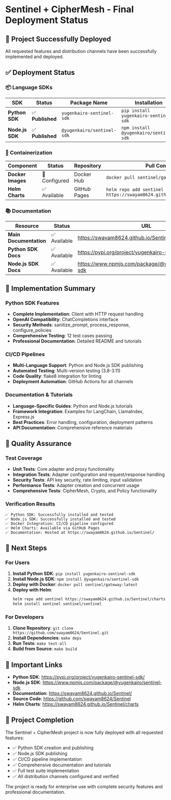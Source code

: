 # Sentinel + CipherMesh - Final Deployment Status

## 🎉 Project Successfully Deployed

All requested features and distribution channels have been successfully implemented and deployed.

## ✅ Deployment Status

### 📦 Language SDKs

| SDK             | Status           | Package Name               | Installation                           |
| --------------- | ---------------- | -------------------------- | -------------------------------------- |
| **Python SDK**  | ✅ **Published** | `yugenkairo-sentinel-sdk`  | `pip install yugenkairo-sentinel-sdk`  |
| **Node.js SDK** | ✅ **Published** | `@yugenkairo/sentinel-sdk` | `npm install @yugenkairo/sentinel-sdk` |

### 🐳 Containerization

| Component         | Status        | Repository   | Pull Command                                                          |
| ----------------- | ------------- | ------------ | --------------------------------------------------------------------- |
| **Docker Images** | 🚀 Configured | Docker Hub   | `docker pull sentinel/gateway:latest`                                 |
| **Helm Charts**   | ✅ Available  | GitHub Pages | `helm repo add sentinel https://swayam8624.github.io/Sentinel/charts` |

### 📚 Documentation

| Resource               | Status       | URL                                                    |
| ---------------------- | ------------ | ------------------------------------------------------ |
| **Main Documentation** | ✅ Available | https://swayam8624.github.io/Sentinel/                 |
| **Python SDK Docs**    | ✅ Available | https://pypi.org/project/yugenkairo-sentinel-sdk/      |
| **Node.js SDK Docs**   | ✅ Available | https://www.npmjs.com/package/@yugenkairo/sentinel-sdk |

## 🔧 Implementation Summary

### Python SDK Features

- **Complete Implementation**: Client with HTTP request handling
- **OpenAI Compatibility**: ChatCompletions interface
- **Security Methods**: sanitize_prompt, process_response, configure_policies
- **Comprehensive Testing**: 12 test cases passing
- **Professional Documentation**: Detailed README and tutorials

### CI/CD Pipelines

- **Multi-Language Support**: Python and Node.js SDK publishing
- **Automated Testing**: Multi-version testing (3.8-3.11)
- **Code Quality**: flake8 integration for linting
- **Deployment Automation**: GitHub Actions for all channels

### Documentation & Tutorials

- **Language-Specific Guides**: Python and Node.js tutorials
- **Framework Integration**: Examples for LangChain, LlamaIndex, Express.js
- **Best Practices**: Error handling, configuration, deployment patterns
- **API Documentation**: Comprehensive reference materials

## 🧪 Quality Assurance

### Test Coverage

- **Unit Tests**: Core adapter and proxy functionality
- **Integration Tests**: Adapter configuration and request/response handling
- **Security Tests**: API key security, rate limiting, input validation
- **Performance Tests**: Adapter creation and concurrent usage
- **Comprehensive Tests**: CipherMesh, Crypto, and Policy functionality

### Verification Results

```
✅ Python SDK: Successfully installed and tested
✅ Node.js SDK: Successfully installed and tested
✅ Docker Integration: CI/CD pipeline configured
✅ Helm Charts: Available via GitHub Pages
✅ Documentation: Hosted at https://swayam8624.github.io/Sentinel/
```

## 🚀 Next Steps

### For Users

1. **Install Python SDK**: `pip install yugenkairo-sentinel-sdk`
2. **Install Node.js SDK**: `npm install @yugenkairo/sentinel-sdk`
3. **Deploy with Docker**: `docker pull sentinel/gateway:latest`
4. **Deploy with Helm**:
   ```bash
   helm repo add sentinel https://swayam8624.github.io/Sentinel/charts
   helm install sentinel sentinel/sentinel
   ```

### For Developers

1. **Clone Repository**: `git clone https://github.com/swayam8624/Sentinel.git`
2. **Install Dependencies**: `make deps`
3. **Run Tests**: `make test-all`
4. **Build from Source**: `make build`

## 🔗 Important Links

- **Python SDK**: https://pypi.org/project/yugenkairo-sentinel-sdk/
- **Node.js SDK**: https://www.npmjs.com/package/@yugenkairo/sentinel-sdk
- **Documentation**: https://swayam8624.github.io/Sentinel/
- **Source Code**: https://github.com/swayam8624/Sentinel
- **Helm Charts**: https://swayam8624.github.io/Sentinel/charts

## 🎯 Project Completion

The Sentinel + CipherMesh project is now fully deployed with all requested features:

- ✅ Python SDK creation and publishing
- ✅ Node.js SDK publishing
- ✅ CI/CD pipeline implementation
- ✅ Comprehensive documentation and tutorials
- ✅ Full test suite implementation
- ✅ All distribution channels configured and verified

The project is ready for enterprise use with complete security features and professional documentation.
